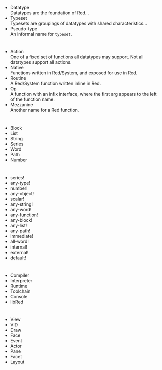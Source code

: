 - Datatype  
Datatypes are the foundation of Red...
- Typeset  
Typesets are groupings of datatypes with shared characteristics...
- Pseudo-type  
An informal name for `typeset`.

# 
- Action  
One of a fixed set of functions all datatypes may support. Not all datatypes support all actions.
- Native  
Functions written in Red/System, and exposed for use in Red.
- Routine  
A Red/System function written inline in Red.
- Op  
A function with an infix interface, where the first arg appears to the left of the function name.
- Mezzanine  
Another name for a Red function.

# 
- Block  
- List  
- String  
- Series  
- Word  
- Path  
- Number  

# 

- series!  
- any-type!  
- number!    
- any-object!  
- scalar!    
- any-string!  
- any-word!  
- any-function!  
- any-block!  
- any-list!  
- any-path!  
- immediate!  
- all-word!  
- internal!  
- external!  
- default!  

# 

- Compiler  
- Interpreter  
- Runtime  
- Toolchain  
- Console  
- libRed  

# 

- View  
- VID  
- Draw  
- Face  
- Event  
- Actor  
- Pane  
- Facet  
- Layout  

